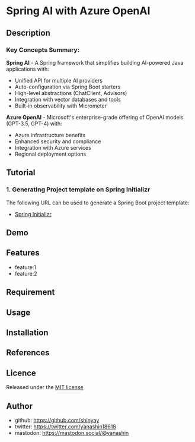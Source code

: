 # Spring AI with Azure OpenAI

## Description

### Key Concepts Summary:

**Spring AI** - A Spring framework that simplifies building AI-powered Java applications with:
- Unified API for multiple AI providers
- Auto-configuration via Spring Boot starters
- High-level abstractions (ChatClient, Advisors)
- Integration with vector databases and tools
- Built-in observability with Micrometer

**Azure OpenAI** - Microsoft's enterprise-grade offering of OpenAI models (GPT-3.5, GPT-4) with:
- Azure infrastructure benefits
- Enhanced security and compliance
- Integration with Azure services
- Regional deployment options

## Tutorial

### 1. Generating Project template on Spring Initializr

The following URL can be used to generate a Spring Boot project template:
- [Spring Initializr](https://start.spring.io/)



## Demo

## Features

- feature:1
- feature:2

## Requirement

## Usage

## Installation

## References

## Licence

Released under the [MIT license](https://gist.githubusercontent.com/shinyay/56e54ee4c0e22db8211e05e70a63247e/raw/f3ac65a05ed8c8ea70b653875ccac0c6dbc10ba1/LICENSE)

## Author

- github: <https://github.com/shinyay>
- twitter: <https://twitter.com/yanashin18618>
- mastodon: <https://mastodon.social/@yanashin>
